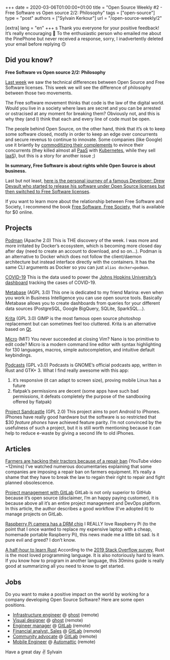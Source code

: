 +++
date = 2020-03-06T01:00:00+01:00
title = "Open Source Weekly #2 - Free Software vs Open source 2/2: Philosophy"
tags = ["open-source"]
type = "post"
authors = ["Sylvain Kerkour"]
url = "/open-source-weekly/2"


[extra]
lang = "en"
+++
s
Thank you everyone for your positive feedback! It’s really encouraging 🤗
To the enthusiastic person who emailed me about the PinePhone but never received a response, sorry,
I inadvertently deleted your email before replying 🙃


## Did you know?

**Free Software vs Open source 2/2: Philosophy**

[Last week](https://opensourceweekly.org/issues/1) we saw the technical differences between Open Source and Free Software licenses. This week we will see the difference of philosophy between those two movements.

The Free software movement thinks that code is the law of the digital world. Would you live in a society where laws are secret and you can be arrested or ostracised at any moment for breaking them? Obviously not, and this is why they (and I) think that each and every line of code must be open.

The people behind Open Source, on the other hand, think that it’s ok to keep some software closed, mostly in order to keep an edge over concurrents and secure revenus to continue to innovate. Some companies (like Google) use it briantly by [commoditizing their complements](https://www.joelonsoftware.com/2002/06/12/strategy-letter-v/) to evince their concurrents (they killed almost all [PaaS](https://en.wikipedia.org/wiki/Platform_as_a_service) with [Kubernetes](https://kubernetes.io), while they sell [IaaS](https://en.wikipedia.org/wiki/Infrastructure_as_a_service)), but this is a story for another issue ;)

**In summary, Free Software is about rights while Open Source is about business.**

Last but not least, [here is the personal journey of a famous Developer: Drew Devault who started to release his software under Open Source licenses but then switched to Free Software licenses](https://drewdevault.com/2019/06/13/My-journey-from-MIT-to-GPL.html).

If you want to learn more about the relationship between Free Software and Society, I recommend the book [Free Software, Free Society](https://www.gnu.org/philosophy/fsfs/rms-essays.pdf), that is available for $0 online.


## Projects

[Podman](https://podman.io/) (Apache 2.0)
This is THE discovery of the week. I was more and more irritated by Docker’s ecosystem, which is becoming more closed day after day (need to create an account to download, and so on…). Podman is an alternative to Docker which does not follow the client/daemon architecture but instead interface directly with the containers. It has the same CLI arguments as Docker so you can just `alias docker=podman`.


[COVID-19](https://github.com/CSSEGISandData/COVID-19)
This is the data used to power the [Johns Hopkins University’s dashboard](https://www.arcgis.com/apps/opsdashboard/index.html#/bda7594740fd40299423467b48e9ecf6) tracking the cases of COVID-19.


[Metabase](https://github.com/metabase/metabase) (AGPL 3.0)
This one is dedicated to my friend Marina: even when you work in Business Intelligence you can use open source tools. Basically Metabase allows you to create dashboards from queries for your different data sources (PostgreSQL, Google BigQuery, SQLite, SparkSQL…).


[Krita](https://github.com/KDE/krita) (GPL 3.0)
GIMP is the most famous open source photoshop replacement but can sometimes feel too cluttered. Krita is an alternative based on [Qt](https://www.qt.io/).


[Micro](https://github.com/zyedidia/micro) (MIT)
You never succeeded at closing Vim? Nano is too primitive to edit code? Micro is a modern command line editor with syntax highlighting for 130 languages, macros, simple autocompletion, and intuitive default keybindings.


[Podcasts](https://gitlab.gnome.org/World/podcasts) (GPL v3.0)
Podcasts is GNOME’s official podcasts app, written in Rust and GTK+ 3. What I find really awesome with this app:
1) it’s responsive (it can adapt to screen size), proving mobile Linux has a future
2) flatpak’s permissions are decent (some apps have such bad permissions, it defeats completely the purpose of the sandboxing offered by flatpak)


[Project Sandcastle](https://projectsandcastle.org/) (GPL 2.0)
This project aims to port Android to iPhones. iPhones have really good hardware but the software is so restricted that $30 *feature phones* have achieved feature parity. I’m not convinced by the usefulness of such a project, but it is still worth mentioning because it can help to reduce e-waste by giving a second life to old iPhones.


## Articles

[Farmers are hacking their tractors because of a repair ban](https://www.youtube.com/watch?v=F8JCh0owT4w) (YouTube video ~12mins)
I’ve watched numerous documentaries explaining that some companies are imposing a repair ban on farmers equipment. It’s really a shame that they have to break the law to regain their right to repair and fight planned obsolescence.


[Project management with GitLab](https://www.buggycoder.com/project-management-with-gitlab/)
GitLab is not only superior to GitHub because it’s open source (disclaimer, I’m an happy paying customer), it is because above all it’s an entire project management and DevOps platform.  In this article, the author describes a good workflow (I’ve adopted it) to manage projects on GitLab.


[Raspberry Pi camera has a DRM chip](https://twitter.com/marcan42/status/1088472549715918848)
I REALLY love Raspberry Pi (to the point that I once wanted to replace my expensive laptop with a cheap, homemade portable Raspberry Pi), this news made me a little bit sad. Is it pure evil and greed? I don’t know.


[A half-hour to learn Rust](https://fasterthanli.me/blog/2020/a-half-hour-to-learn-rust/)
According to the [2019 Stack Overflow survey](https://insights.stackoverflow.com/survey/2019), Rust is the most loved programming language. It is also notoriously hard to learn. If you know how to program in another language, this 30mins guide is really good at summarizing all you need to know to get started.


## Jobs

Do you want to make a positive impact on the world by working for a company developing Open Source Software? Here are some open positions.

* [Infrastructure engineer](https://careers.ghost.org/infrastructure-engineer/en) @ [ghost](https://ghost.org/) (remote)
* [Visual designer](https://careers.ghost.org/visual-designer/en) @ [ghost](https://ghost.org/) (remote)
* [Engineer manager](https://about.gitlab.com/jobs/apply/engineering-manager-plan-4491198002/) @ [GitLab](https://gitlab.com/) (remote)
* [Financial analyst, Sales](https://about.gitlab.com/jobs/apply/financial-analyst-sales-4646435002/) @ [GitLab](https://gitlab.com/) (remote)
* [Community advocate](https://about.gitlab.com/jobs/apply/manager-community-advocate-4544574002/) @ [GitLab](https://gitlab.com/) (remote)
* [Mobile Engineer](https://automattic.com/work-with-us/mobile-engineers/) @ [Automattic](https://automattic.com) (remote)


Have a great day ✌️
Sylvain


